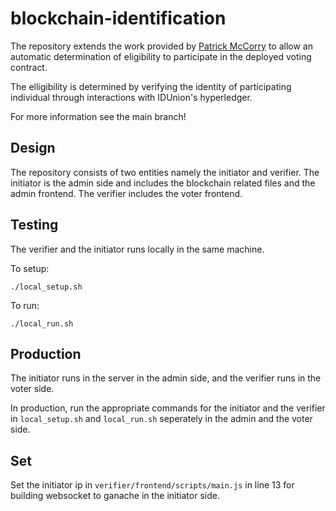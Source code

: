 # blockchain-identification

The repository extends the work provided by [Patrick
McCorry](https://github.com/stonecoldpat/anonymousvoting) to allow an automatic
determination of eligibility to participate in the deployed voting contract.

The elligibility is determined by verifying the identity of participating
individual through interactions with IDUnion's hyperledger.

For more information see the main branch!

## Design

The repository consists of two entities namely the initiator and verifier.
The initiator is the admin side and includes the blockchain related files and 
the admin frontend. The verifier includes the voter frontend.

## Testing

The verifier and the initiator runs locally in the same machine.

To setup: 

```
./local_setup.sh
```

To run:

```
./local_run.sh
```

## Production

The initiator runs in the server in the admin side, and the verifier runs in
the voter side.

In production, run the appropriate commands for the initiator and the verifier 
in `local_setup.sh` and `local_run.sh` seperately in the admin and the voter side.

## Set

Set the initiator ip in `verifier/frontend/scripts/main.js` in line 13
for building websocket to ganache in the initiator side.
